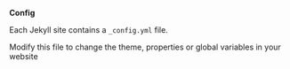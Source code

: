 **Config**

Each Jekyll site contains a `_config.yml` file.

Modify this file to change the theme, properties or global variables in your website
